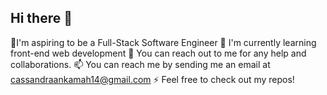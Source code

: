 ## Hi there 👋
🔭I'm aspiring to be a Full-Stack Software Engineer
🌱 I'm currently learning front-end web development 
💬 You can reach out to me for any help and collaborations. 
📫 You can reach me by sending me an email at cassandraankamah14@gmail.com
⚡ Feel free to check out my repos! 
